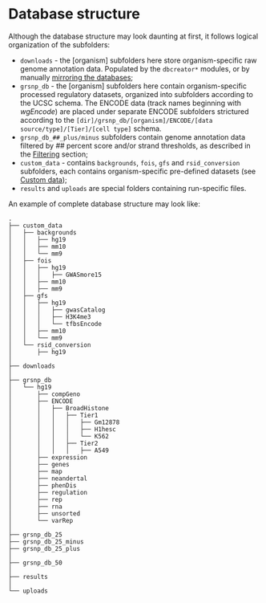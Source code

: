 

Database structure
========================================================

Although the database structure may look daunting at first, it follows logical organization of the subfolders:

- `downloads` - the [organism] subfolders here store organism-specific raw genome annotation data. Populated by the `dbcreator*` modules, or by manually [mirroring the databases](dbcreatorFAQ.md);
- `grsnp_db` - the [organism] subfolders here contain organism-specific processed regulatory datasets, organized into subfolders according to the UCSC schema. The ENCODE data (track names beginning with *wgEncode*) are placed under separate ENCODE subfolders strictured according to the `[dir]/grsnp_db/[organism]/ENCODE/[data source/type]/[Tier]/[cell type]` schema.
- `grsnp_db_##_plus/minus` subfolders contain genome annotation data filtered by ## percent score and/or strand thresholds, as described in the [Filtering](dbcreatorFiltering.md) section;
- `custom_data` - contains `backgrounds`, `fois`, `gfs` and `rsid_conversion` subfolders, each contains organism-specific pre-defined datasets (see [Custom data](dbcreatorCustom.md));
- `results` and `uploads` are special folders containing run-specific files.

An example of complete database structure may look like:

```
.
├── custom_data
│   ├── backgrounds
│   │   ├── hg19
│   │   ├── mm10
│   │   └── mm9
│   ├── fois
│   │   ├── hg19
│   │   │   ├── GWASmore15
│   │   ├── mm10
│   │   ├── mm9
│   ├── gfs
│   │   ├── hg19
│   │   │   ├── gwasCatalog
│   │   │   ├── H3K4me3
│   │   │   └── tfbsEncode
│   │   ├── mm10
│   │   └── mm9
│   └── rsid_conversion
│       ├── hg19
│   
├── downloads
│   
├── grsnp_db
│   └── hg19
│       ├── compGeno
│       ├── ENCODE
│       │   ├── BroadHistone
│       │   │   ├── Tier1
│       │   │   │   ├── Gm12878
│       │   │   │   ├── H1hesc
│       │   │   │   └── K562
│       │   │   ├── Tier2
│       │   │   │   ├── A549
│       ├── expression
│       ├── genes
│       ├── map
│       ├── neandertal
│       ├── phenDis
│       ├── regulation
│       ├── rep
│       ├── rna
│       ├── unsorted
│       └── varRep
│   
├── grsnp_db_25
├── grsnp_db_25_minus
├── grsnp_db_25_plus
│   
├── grsnp_db_50
│   
├── results
│   
└── uploads
```
